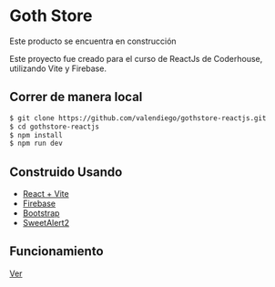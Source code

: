 # Goth Store

Este producto se encuentra en construcción

Este proyecto fue creado para el curso de ReactJs de Coderhouse, utilizando Vite y Firebase.

## Correr de manera local
```bash
$ git clone https://github.com/valendiego/gothstore-reactjs.git
$ cd gothstore-reactjs
$ npm install
$ npm run dev
```

## Construido Usando

- [React + Vite](https://vitejs.dev/)
- [Firebase](https://firebase.com)
- [Bootstrap](https://getbootstrap.com/)
- [SweetAlert2](https://sweetalert2.github.io/)

## Funcionamiento

[Ver](https://www.veed.io/view/84fa1099-5af8-4645-a495-8dfca574caed?panel=share)